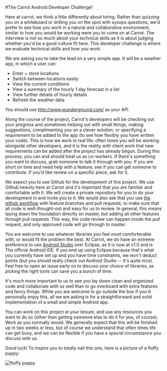 #The Carrot Android Developer Challenge!

Here at carrot, we think a little differently about hiring. Rather than quizzing you on a whiteboard or drilling you on the spot with sysops questions, we'd prefer to see how you work in a natural and collaborative environment, similar to how you would be working were you to come on at Carrot. The interview is not so much about your technical skills as it is about judging whether you'd be a good culture fit here. This developer challenge is where we evaluate technical skills and how you work.

We are asking you to take the lead on a very simple app. It will be a weather app, in which a user can:

- Enter + store locations  
- Switch between locations easily  
- View the current conditions  
- View a summary of the hourly 1 day forecast in a list  
- View further details of hourly details  
- Refresh the weather data  

You should use http://www.wunderground.com/ as your API

Along the course of the project, Carrot's developers will be checking out your progress and sometimes helping out with small things, making suggestions, complimenting you on a clever solution, or specifying a requirement to be added to the app (to see how flexibly you have written your code). This is how we work in real life: often times you will be working alongside other developers, and it is the reality with client work that new requirements can be added after the project has already begun. During this process, you can and should treat us as co-workers. If there's something you want to discuss, grab someone to talk it through with you. If you are short on time and need help with a feature, see if you can get someone to contribute. If you'd like review on a specific piece, ask for it.

We expect you to use Github for the development of this project. We use Github heavily here at Carrot and it's important that you are familiar and comfortable with it. We will create a private repository for you to do your development in and invite you to it. We would also ask that you use [the github workflow](https://guides.github.com/introduction/flow/index.html) with feature branches and pull requests, to make sure that all code is well-thought-out and easy for us to review. In general, this means laying down the foundation directly on master, but adding all other features through pull requests. This way, the code review can happen inside the pull request, and only approved code will go through to master.

You are welcome to use whatever libraries you feel most comforterable with, or would fit the problem the best.  At Carrot, we do have an extreme preference to use [Android Studio](https://developer.android.com/sdk/index.html) over Eclipse, as it is now at v1.0 and is The official Android IDE.  If you end up using Eclipse because that's what you currently have set up and you have time constraints, we won't deduct points (but you should really check out Android Studio -- it's quite nice).  Feel free to open an issue early on to discuss your choice of libraries, as picking the right tools can save you a bunch of time.

It's much more important to us to see you lay down clean and organized code and collaborate with us well than to go overboard with extra features and fancy things. While you are welcome to go outside the box if you'd personally enjoy this, all we are asking is for a straightforward and solid implementation of a small and simple Android app.

You can work on this project at your leisure, and use any resources you want to do so (other than getting someone else to do it for you, of course). Work as you normally would. We generally expect that this will be finished up in two weeks or less, but of course we understand that often times life can get busy, and we can be flexible if you have a special circumstance you discuss with us.

Good luck! To inspire you to totally nail this one, here is a picture of a fluffy puppy:

![fluffy puppy](http://cl.ly/XvJZ/puppy-fluffy.jpg)
